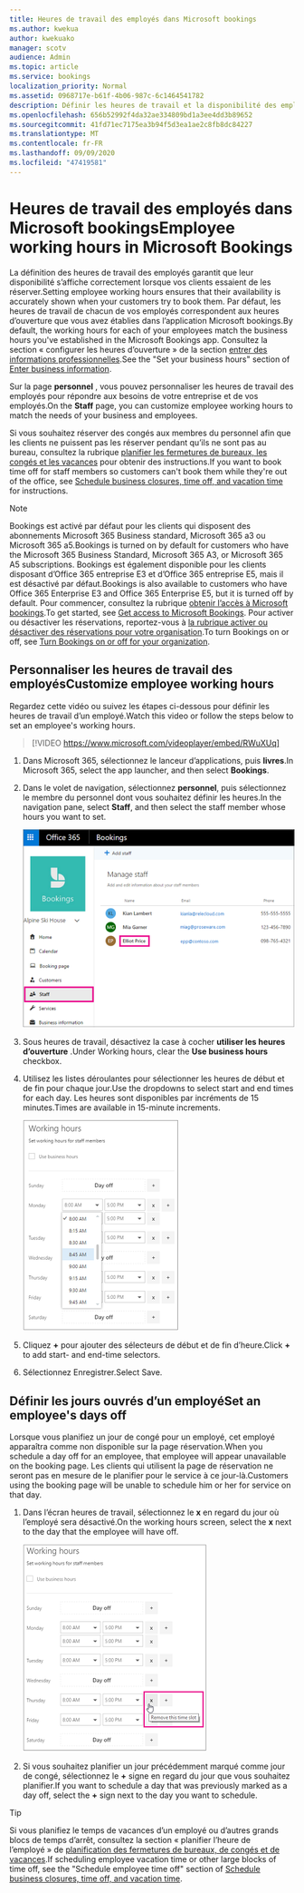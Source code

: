 ```yaml
---
title: Heures de travail des employés dans Microsoft bookings
ms.author: kwekua
author: kwekuako
manager: scotv
audience: Admin
ms.topic: article
ms.service: bookings
localization_priority: Normal
ms.assetid: 0968717e-b61f-4b06-987c-6c1464541782
description: Définir les heures de travail et la disponibilité des employés dans Microsoft bookings.
ms.openlocfilehash: 656b52992f4da32ae334809bd1a3ee4dd3b89652
ms.sourcegitcommit: 41fd71ec7175ea3b94f5d3ea1ae2c8fb8dc84227
ms.translationtype: MT
ms.contentlocale: fr-FR
ms.lasthandoff: 09/09/2020
ms.locfileid: "47419581"
---
```

# <a name="employee-working-hours-in-microsoft-bookings"></a><span data-ttu-id="535bd-103">Heures de travail des employés dans Microsoft bookings</span><span class="sxs-lookup"><span data-stu-id="535bd-103">Employee working hours in Microsoft Bookings</span></span>

<span data-ttu-id="535bd-104">La définition des heures de travail des employés garantit que leur disponibilité s’affiche correctement lorsque vos clients essaient de les réserver.</span><span class="sxs-lookup"><span data-stu-id="535bd-104">Setting employee working hours ensures that their availability is accurately shown when your customers try to book them.</span></span> <span data-ttu-id="535bd-105">Par défaut, les heures de travail de chacun de vos employés correspondent aux heures d’ouverture que vous avez établies dans l’application Microsoft bookings.</span><span class="sxs-lookup"><span data-stu-id="535bd-105">By default, the working hours for each of your employees match the business hours you've established in the Microsoft Bookings app.</span></span> <span data-ttu-id="535bd-106">Consultez la section « configurer les heures d’ouverture » de la section [entrer des informations professionnelles](enter-business-information.md#set-your-business-hours).</span><span class="sxs-lookup"><span data-stu-id="535bd-106">See the "Set your business hours" section of [Enter business information](enter-business-information.md#set-your-business-hours).</span></span>

<span data-ttu-id="535bd-107">Sur la page **personnel** , vous pouvez personnaliser les heures de travail des employés pour répondre aux besoins de votre entreprise et de vos employés.</span><span class="sxs-lookup"><span data-stu-id="535bd-107">On the **Staff** page, you can customize employee working hours to match the needs of your business and employees.</span></span>

<span data-ttu-id="535bd-108">Si vous souhaitez réserver des congés aux membres du personnel afin que les clients ne puissent pas les réserver pendant qu’ils ne sont pas au bureau, consultez la rubrique [planifier les fermetures de bureaux, les congés et les vacances](schedule-closures-time-off-vacation.md) pour obtenir des instructions.</span><span class="sxs-lookup"><span data-stu-id="535bd-108">If you want to book time off for staff members so customers can't book them while they're out of the office, see [Schedule business closures, time off, and vacation time](schedule-closures-time-off-vacation.md) for instructions.</span></span>

> [!NOTE]
> <span data-ttu-id="535bd-109">Bookings est activé par défaut pour les clients qui disposent des abonnements Microsoft 365 Business standard, Microsoft 365 a3 ou Microsoft 365 a5.</span><span class="sxs-lookup"><span data-stu-id="535bd-109">Bookings is turned on by default for customers who have the Microsoft 365 Business Standard, Microsoft 365 A3, or Microsoft 365 A5 subscriptions.</span></span> <span data-ttu-id="535bd-110">Bookings est également disponible pour les clients disposant d’Office 365 entreprise E3 et d’Office 365 entreprise E5, mais il est désactivé par défaut.</span><span class="sxs-lookup"><span data-stu-id="535bd-110">Bookings is also available to customers who have Office 365 Enterprise E3 and Office 365 Enterprise E5, but it is turned off by default.</span></span> <span data-ttu-id="535bd-111">Pour commencer, consultez la rubrique [obtenir l’accès à Microsoft bookings](get-access.md).</span><span class="sxs-lookup"><span data-stu-id="535bd-111">To get started, see [Get access to Microsoft Bookings](get-access.md).</span></span> <span data-ttu-id="535bd-112">Pour activer ou désactiver les réservations, reportez-vous à [la rubrique activer ou désactiver des réservations pour votre organisation](turn-bookings-on-or-off.md).</span><span class="sxs-lookup"><span data-stu-id="535bd-112">To turn Bookings on or off, see [Turn Bookings on or off for your organization](turn-bookings-on-or-off.md).</span></span>

## <a name="customize-employee-working-hours"></a><span data-ttu-id="535bd-113">Personnaliser les heures de travail des employés</span><span class="sxs-lookup"><span data-stu-id="535bd-113">Customize employee working hours</span></span>

<span data-ttu-id="535bd-114">Regardez cette vidéo ou suivez les étapes ci-dessous pour définir les heures de travail d’un employé.</span><span class="sxs-lookup"><span data-stu-id="535bd-114">Watch this video or follow the steps below to set an employee's working hours.</span></span>

> [!VIDEO https://www.microsoft.com/videoplayer/embed/RWuXUq]

1. <span data-ttu-id="535bd-115">Dans Microsoft 365, sélectionnez le lanceur d’applications, puis **livres**.</span><span class="sxs-lookup"><span data-stu-id="535bd-115">In Microsoft 365, select the app launcher, and then select **Bookings**.</span></span>

1. <span data-ttu-id="535bd-116">Dans le volet de navigation, sélectionnez **personnel**, puis sélectionnez le membre du personnel dont vous souhaitez définir les heures.</span><span class="sxs-lookup"><span data-stu-id="535bd-116">In the navigation pane, select **Staff**, and then select the staff member whose hours you want to set.</span></span>

   ![Image de l’écran du personnel bookings dont le nom est mis en évidence](../media/bookings-staff-name-highlight.png)

1. <span data-ttu-id="535bd-118">Sous heures de travail, désactivez la case à cocher **utiliser les heures d’ouverture** .</span><span class="sxs-lookup"><span data-stu-id="535bd-118">Under Working hours, clear the **Use business hours** checkbox.</span></span>

1. <span data-ttu-id="535bd-119">Utilisez les listes déroulantes pour sélectionner les heures de début et de fin pour chaque jour.</span><span class="sxs-lookup"><span data-stu-id="535bd-119">Use the dropdowns to select start and end times for each day.</span></span> <span data-ttu-id="535bd-120">Les heures sont disponibles par incréments de 15 minutes.</span><span class="sxs-lookup"><span data-stu-id="535bd-120">Times are available in 15-minute increments.</span></span>

   ![Image de l’écran heures de travail du personnel des livres comptables](../media/bookings-staff-hours.png)

1. <span data-ttu-id="535bd-122">Cliquez **+** pour ajouter des sélecteurs de début et de fin d’heure.</span><span class="sxs-lookup"><span data-stu-id="535bd-122">Click **+** to add start- and end-time selectors.</span></span>

1. <span data-ttu-id="535bd-123">Sélectionnez Enregistrer.</span><span class="sxs-lookup"><span data-stu-id="535bd-123">Select Save.</span></span>

## <a name="set-an-employees-days-off"></a><span data-ttu-id="535bd-124">Définir les jours ouvrés d’un employé</span><span class="sxs-lookup"><span data-stu-id="535bd-124">Set an employee's days off</span></span>

<span data-ttu-id="535bd-125">Lorsque vous planifiez un jour de congé pour un employé, cet employé apparaîtra comme non disponible sur la page réservation.</span><span class="sxs-lookup"><span data-stu-id="535bd-125">When you schedule a day off for an employee, that employee will appear unavailable on the booking page.</span></span> <span data-ttu-id="535bd-126">Les clients qui utilisent la page de réservation ne seront pas en mesure de le planifier pour le service à ce jour-là.</span><span class="sxs-lookup"><span data-stu-id="535bd-126">Customers using the booking page will be unable to schedule him or her for service on that day.</span></span>

1. <span data-ttu-id="535bd-127">Dans l’écran heures de travail, sélectionnez le **x** en regard du jour où l’employé sera désactivé.</span><span class="sxs-lookup"><span data-stu-id="535bd-127">On the working hours screen, select the **x** next to the day that the employee will have off.</span></span>

   ![Image de l’écran heures de travail du personnel du livre comptable avec la souris sur le bouton x](../media/bookings-staff-time-off.png)

1. <span data-ttu-id="535bd-129">Si vous souhaitez planifier un jour précédemment marqué comme jour de congé, sélectionnez le **+** signe en regard du jour que vous souhaitez planifier.</span><span class="sxs-lookup"><span data-stu-id="535bd-129">If you want to schedule a day that was previously marked as a day off, select the **+** sign next to the day you want to schedule.</span></span>

> [!TIP]
> <span data-ttu-id="535bd-130">Si vous planifiez le temps de vacances d’un employé ou d’autres grands blocs de temps d’arrêt, consultez la section « planifier l’heure de l’employé » de [planification des fermetures de bureaux, de congés et de vacances](schedule-closures-time-off-vacation.md#schedule-employee-time-off).</span><span class="sxs-lookup"><span data-stu-id="535bd-130">If scheduling employee vacation time or other large blocks of time off, see the "Schedule employee time off" section of [Schedule business closures, time off, and vacation time](schedule-closures-time-off-vacation.md#schedule-employee-time-off).</span></span>
